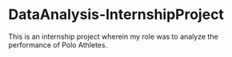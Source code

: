 # DataAnalysis-InternshipProject

This is an internship project wherein my role was to analyze the performance of Polo Athletes.

